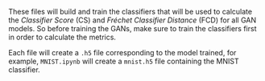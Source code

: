 These files will build and train the classifiers that will be used to calculate the *Classifier Score* (CS) and *Fréchet Classifier Distance* (FCD) for all GAN models. So before training the GANs, make sure to train the classifiers first in order to calculate the metrics.

Each file will create a `.h5` file corresponding to the model trained, for example, `MNIST.ipynb` will create a `mnist.h5` file containing the MNIST classifier.